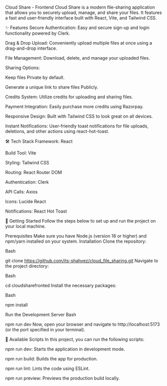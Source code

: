 Cloud Share - Frontend
Cloud Share is a modern file-sharing application that allows you to securely upload, manage, and share your files. It features a fast and user-friendly interface built with React, Vite, and Tailwind CSS.

✨ Features
Secure Authentication: Easy and secure sign-up and login functionality powered by Clerk.

Drag & Drop Upload: Conveniently upload multiple files at once using a drag-and-drop interface.

File Management: Download, delete, and manage your uploaded files.

Sharing Options:

Keep files Private by default.

Generate a unique link to share files Publicly.

Credits System: Utilize credits for uploading and sharing files.

Payment Integration: Easily purchase more credits using Razorpay.

Responsive Design: Built with Tailwind CSS to look great on all devices.

Instant Notifications: User-friendly toast notifications for file uploads, deletions, and other actions using react-hot-toast.

🛠️ Tech Stack
Framework: React

Build Tool: Vite

Styling: Tailwind CSS

Routing: React Router DOM

Authentication: Clerk

API Calls: Axios

Icons: Lucide React

Notifications: React Hot Toast

🚀 Getting Started
Follow the steps below to set up and run the project on your local machine.

Prerequisites
Make sure you have Node.js (version 18 or higher) and npm/yarn installed on your system.
Installation
Clone the repository:

Bash

git clone  https://github.com/its-shahvez/cloud_file_sharing.git
Navigate to the project directory:

Bash

cd cloudsharefronted
Install the necessary packages:

Bash

npm install

Run the Development Server
Bash

npm run dev
Now, open your browser and navigate to http://localhost:5173 (or the port specified in your terminal).

📜 Available Scripts
In this project, you can run the following scripts:

npm run dev: Starts the application in development mode.

npm run build: Builds the app for production.

npm run lint: Lints the code using ESLint.

npm run preview: Previews the production build locally.